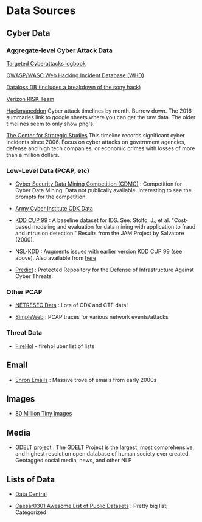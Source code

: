 

# Data Sources

## Cyber Data

### Aggregate-level Cyber Attack Data

[Targeted Cyberattacks logbook](https://apt.securelist.com/#firstPage)

[OWASP/WASC Web Hacking Incident Database (WHD)](​https://www.google.com/fusiontables/DataSource?snapid=S283929Jw2s)

[Dataloss DB (Includes a breakdown of the sony hack)](https://blog.datalossdb.org)

[Verizon RISK Team](​http://www.verizonenterprise.com/DBIR/)

[Hackmageddon](http://www.hackmageddon.com/2015-cyber-attacks-timeline-master-index/)
Cyber attack timelines by month.  Burrow down.  The 2016 summaries link to google sheets where you can get the raw data.  The older timelines seem to only show png's.

[​The Center for Strategic Studies](https://csis-prod.s3.amazonaws.com/s3fs-public/160824_Significant_Cyber_Events_List.pdf)
This timeline records significant cyber incidents since 2006. Focus on cyber attacks on government agencies, defense and high tech companies, or economic crimes with losses of more than a million dollars.

### Low-Level Data (PCAP, etc)

   * [Cyber Security Data Mining Competition (CDMC)](http://www.csmining.org/ ) : Competition for Cyber Data Mining.  Data not publically available.  Interesting to see the prompts for the competition.

   * [Army Cyber Institute CDX Data](http://www.usma.edu/acc/SitePages/CDX.aspx)

   * [KDD CUP 99](http://kdd.ics.uci.edu/databases/kddcup99/kddcup99.html) : A baseline dataset for IDS.  See: Stolfo, J., et al. "Cost-based modeling and evaluation for data mining with application to fraud and intrusion detection." Results from the JAM Project by Salvatore (2000).

   * [NSL-KDD](https://web.archive.org/web/20150205070216/http://nsl.cs.unb.ca/NSL-KDD/) : Augments issues with earlier version KDD CUP 99 (see above).  Also available from [here](http://www.unb.ca/research/iscx/dataset/iscx-NSL-KDD-dataset.html)

   * [Predict](https://www.predict.org/) : Protected Repository for the Defense of Infrastructure Against Cyber Threats. 

### Other PCAP

   * [NETRESEC Data](http://www.netresec.com/?page=PcapFiles) : Lots of CDX and CTF data!

   * [SimpleWeb](http://www.simpleweb.org/wiki/Traces) : PCAP traces for various network events/attacks

### Threat Data

   * [FireHol](http://iplists.firehol.org/) - firehol uber list of lists

## Email

   * [Enron Emails](https://www.cs.cmu.edu/~enron/) : Massive trove of emails from early 2000s

## Images

   * [80 Million Tiny Images](http://groups.csail.mit.edu/vision/TinyImages/)

## Media

   * [GDELT project](http://gdeltproject.org/data.html) : The GDELT Project is the largest, most comprehensive, and highest resolution open database of human society ever created. Geotagged social media, news, and other NLP

## Lists of Data

   * [Data Central](http://www.datasciencecentral.com/profiles/blogs/big-data-sets-available-for-free)

   * [Caesar0301 Awesome List of Public Datasets](https://github.com/caesar0301/awesome-public-datasets) : Pretty big list;  Categorized
   


